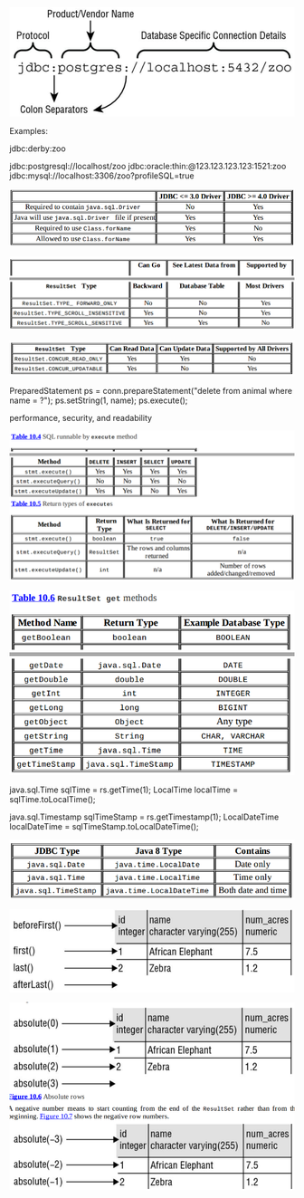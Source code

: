 ![Connection URL](connection_url.png)

Examples:

jdbc:derby:zoo

jdbc:postgresql://localhost/zoo
jdbc:oracle:thin:@123.123.123.123:1521:zoo
jdbc:mysql://localhost:3306/zoo?profileSQL=true

![JDBC3 vs JDBC4](jdbc3_vs_jdbc4.png)

![ResultSet Types](resultset_types.png)

![ResultSet Types](resultset_types_concurent.png)

PreparedStatement ps = conn.prepareStatement("delete
from animal where name = ?");
ps.setString(1, name);
ps.execute();

performance, security, and readability

![Execute Methods](executes.png)

![ResultSet Methods](resultset.png)

java.sql.Time sqlTime = rs.getTime(1);
LocalTime localTime = sqlTime.toLocalTime();

java.sql.Timestamp sqlTimeStamp = rs.getTimestamp(1);
LocalDateTime localDateTime = sqlTimeStamp.toLocalDateTime();

![JDBC date and time types](jdbc_sql_time.png)

![Scrolling Methods](scrolling_methods.png)

![Absolute method](absolute.png)
